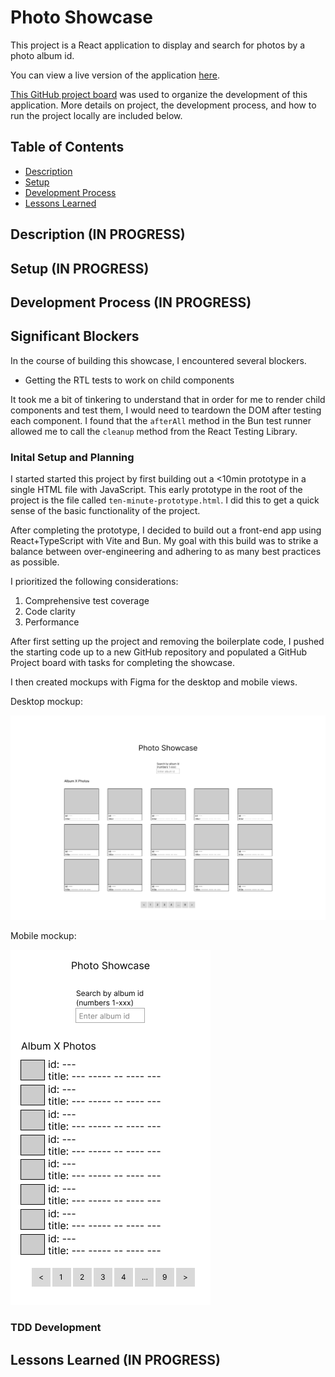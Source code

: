 # Photo Showcase

This project is a React application to display and search for photos by a photo album id.

You can view a live version of the application [here](https://jreich5.github.io/photo-showcase/).

[This GitHub project board](https://github.com/users/jreich5/projects/3) was used to organize the development of this application. More details on project, the development process, and how to run the project locally are included below.

## Table of Contents

- [Description](#description)
- [Setup](#setup)
- [Development Process](#development-process)
- [Lessons Learned](#lessons-learned)

## Description (IN PROGRESS)

## Setup (IN PROGRESS)

## Development Process (IN PROGRESS)

## Significant Blockers

In the course of building this showcase, I encountered several blockers.

- Getting the RTL tests to work on child components

It took me a bit of tinkering to understand that in order for me to render child components and test them, I would need to teardown the DOM after testing each component. I found that the `afterAll` method in the Bun test runner allowed me to call the `cleanup` method from the React Testing Library.

### Inital Setup and Planning

I started started this project by first building out a <10min prototype in a single HTML file with JavaScript. This early prototype in the root of the project is the file called `ten-minute-prototype.html`. I did this to get a quick sense of the basic functionality of the project.

After completing the prototype, I decided to build out a front-end app using React+TypeScript with Vite and Bun. My goal with this build was to strike a balance between over-engineering and adhering to as many best practices as possible.

I prioritized the following considerations:

1. Comprehensive test coverage
1. Code clarity
1. Performance

After first setting up the project and removing the boilerplate code, I pushed the starting code up to a new GitHub repository and populated a GitHub Project board with tasks for completing the showcase.

I then created mockups with Figma for the desktop and mobile views.

Desktop mockup:

![Desktop Mockup](desktop-view.png)

Mobile mockup:

![Mobile Mockup](mobile-view.png)

### TDD Development

## Lessons Learned (IN PROGRESS)
